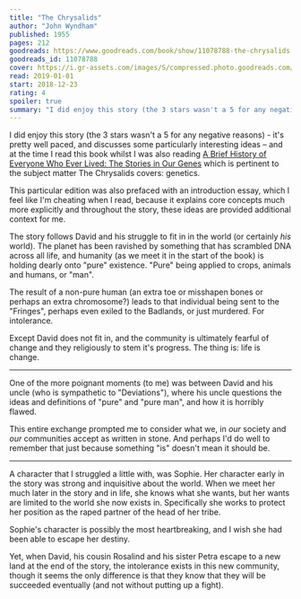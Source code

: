 ```yaml
---
title: "The Chrysalids"
author: "John Wyndham"
published: 1955
pages: 212
goodreads: https://www.goodreads.com/book/show/11078788-the-chrysalids
goodreads_id: 11078788
cover: https://i.gr-assets.com/images/S/compressed.photo.goodreads.com/books/1456558853l/11078788._SX98_.jpg
read: 2019-01-01
start: 2018-12-23
rating: 4
spoiler: true
summary: "I did enjoy this story (the 3 stars wasn't a 5 for any negative reasons) - it's pretty well paced, and discusses some particularly interesting ideas."
---
```


I did enjoy this story (the 3 stars wasn't a 5 for any negative reasons) - it's pretty well paced, and discusses some particularly interesting ideas – and at the time I read this book whilst I was also reading [A Brief History of Everyone Who Ever Lived: The Stories in Our Genes](https://www.goodreads.com/book/show/30135182.A_Brief_History_of_Everyone_Who_Ever_Lived_The_Stories_in_Our_Genes "A Brief History of Everyone Who Ever Lived The Stories in Our Genes by Adam Rutherford") which is pertinent to the subject matter The Chrysalids covers: genetics.

This particular edition was also prefaced with an introduction essay, which I feel like I'm cheating when I read, because it explains core concepts much more explicitly and throughout the story, these ideas are provided additional context for me.

The story follows David and his struggle to fit in in the world (or certainly _his_ world). The planet has been ravished by something that has scrambled DNA across all life, and humanity (as we meet it in the start of the book) is holding dearly onto "pure" existence. "Pure" being applied to crops, animals and humans, or "man".

The result of a non-pure human (an extra toe or misshapen bones or perhaps an extra chromosome?) leads to that individual being sent to the "Fringes", perhaps even exiled to the Badlands, or just murdered. For intolerance.

Except David does not fit in, and the community is ultimately fearful of change and they religiously to stem it's progress. The thing is: life is change.

---

One of the more poignant moments (to me) was between David and his uncle (who is sympathetic to "Deviations"), where his uncle questions the ideas and definitions of "pure" and "pure man", and how it is horribly flawed.

This entire exchange prompted me to consider what we, in _our_ society and _our_ communities accept as written in stone. And perhaps I'd do well to remember that just because something "is" doesn't mean it should be.

---

A character that I struggled a little with, was Sophie. Her character early in the story was strong and inquisitive about the world. When we meet her much later in the story and in life, she knows what she wants, but her wants are limited to the world she now exists in. Specifically she works to protect her position as the raped partner of the head of her tribe.

Sophie's character is possibly the most heartbreaking, and I wish she had been able to escape her destiny.

Yet, when David, his cousin Rosalind and his sister Petra escape to a new land at the end of the story, the intolerance exists in this new community, though it seems the only difference is that they know that they will be succeeded eventually (and not without putting up a fight).
